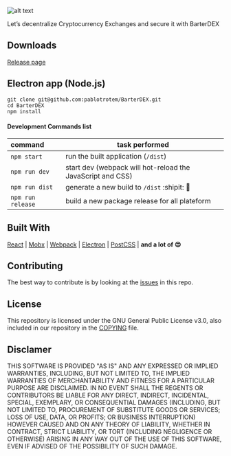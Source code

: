 ![alt text](https://github.com/buildog/BarterDEX/raw/master/resources/github/logoWithPunchline.png)

Let’s decentralize Cryptocurrency Exchanges and secure it with BarterDEX


## Downloads

[Release page](https://github.com/buildog/BarterDEX/releases)


## Electron app (Node.js)

```shell
git clone git@github.com:pablotrotem/BarterDEX.git
cd BarterDEX
npm install
```

#### Development Commands list

| command  | task performed  |
|:-----------| -----------|
| `npm start`   | run the built application (`/dist`) |
| `npm run dev` | start dev (webpack will hot-reload the JavaScript and CSS) |
| `npm run dist` | generate a new build to `/dist` :shipit: 🎉 |
| `npm run release` | build a new package release for all plateform |


## Built With
[React](https://facebook.github.io/react/) |
[Mobx](https://github.com/mobxjs/mobx) |
[Webpack](https://webpack.github.io/)  |
[Electron](https://github.com/electron/electron)  |
[PostCSS](https://github.com/postcss/postcss)  | **and a lot of 😍**


## Contributing
The best way to contribute is by looking at the [issues](https://github.com/buildog/BarterDEX/issues) in this repo.  

## License
This repository is licensed under the GNU General Public License v3.0, also included in our repository in the [COPYING](https://github.com/buildog/BarterDEX/blob/master/COPYING) file.

## Disclamer

THIS SOFTWARE IS PROVIDED "AS IS" AND ANY EXPRESSED OR IMPLIED WARRANTIES, INCLUDING, BUT NOT LIMITED TO, THE IMPLIED WARRANTIES OF MERCHANTABILITY AND FITNESS FOR A PARTICULAR PURPOSE ARE DISCLAIMED. IN NO EVENT SHALL THE REGENTS OR CONTRIBUTORS BE LIABLE FOR ANY DIRECT, INDIRECT, INCIDENTAL, SPECIAL, EXEMPLARY, OR CONSEQUENTIAL DAMAGES (INCLUDING, BUT NOT LIMITED TO, PROCUREMENT OF SUBSTITUTE GOODS OR SERVICES; LOSS OF USE, DATA, OR PROFITS; OR BUSINESS INTERRUPTION) HOWEVER CAUSED AND ON ANY THEORY OF LIABILITY, WHETHER IN CONTRACT, STRICT LIABILITY, OR TORT (INCLUDING NEGLIGENCE OR OTHERWISE) ARISING IN ANY WAY OUT OF THE USE OF THIS SOFTWARE, EVEN IF ADVISED OF THE POSSIBILITY OF SUCH DAMAGE.
